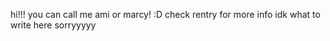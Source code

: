 
hi!!! you can call me ami or marcy! :D
check rentry for more info idk what to write here sorryyyyy
